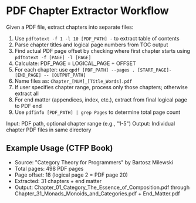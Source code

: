 # PDF Chapter Extractor Workflow

Given a PDF file, extract chapters into separate files:

1. Use `pdftotext -f 1 -l 10 [PDF_PATH] -` to extract table of contents
2. Parse chapter titles and logical page numbers from TOC output
3. Find actual PDF page offset by checking where first chapter starts using `pdftotext -f [PAGE] -l [PAGE]`
4. Calculate: PDF_PAGE = LOGICAL_PAGE + OFFSET
5. For each chapter: use `qpdf [PDF_PATH] --pages . [START_PAGE]-[END_PAGE] -- [OUTPUT_PATH]`
6. Name files as: `Chapter_[NUM]_[Title_Words].pdf`
7. If user specifies chapter range, process only those chapters; otherwise extract all
8. For end matter (appendices, index, etc.), extract from final logical page to PDF end
9. Use `pdfinfo [PDF_PATH] | grep Pages` to determine total page count

Input: PDF path, optional chapter range (e.g., "1-5")
Output: Individual chapter PDF files in same directory

## Example Usage (CTFP Book)
- Source: "Category Theory for Programmers" by Bartosz Milewski
- Total pages: 498 PDF pages
- Page offset: 18 (logical page 2 = PDF page 20)
- Extracted: 31 chapters + end matter
- Output: Chapter_01_Category_The_Essence_of_Composition.pdf through Chapter_31_Monads_Monoids_and_Categories.pdf + End_Matter.pdf